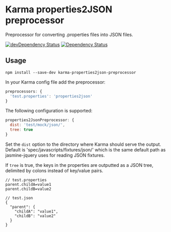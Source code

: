 # Karma properties2JSON preprocessor

Preprocessor for converting .properties files into JSON files.

[![devDependency Status](https://david-dm.org/fvanwijk/karma-properties2json-preprocessor/dev-status.svg)](https://david-dm.org/fvanwijk/karma-properties2json-preprocessor#info=devDependencies)
[![Dependency Status](https://david-dm.org/fvanwijk/karma-properties2json-preprocessor.svg)](https://david-dm.org/fvanwijk/mox)

## Usage

`npm install --save-dev karma-properties2json-preprocessor`

In your Karma config file add the preprocessor:

```javascript
preprocessors: {
  'test.properties': 'properties2json'
}
```

The following configuration is supported:

```javascript
properties2JsonPreprocessor: {
  dist: 'test/mock/json/',
  tree: true
}
```

Set the `dist` option to the directory where Karma should serve the output. Default is 'spec/javascripts/fixtures/json/'
which is the same default path as jasmine-jquery uses for reading JSON fixtures.

If `tree` is true, the keys in the properties are outputted as a JSON tree, delimited by colons instead of key/value pairs.

```
// test.properties
parent.childA=value1
parent.childB=value2

// test.json
{
  "parent": {
    "childA": "value1",
    "childB": "value2"
  }
}
```
